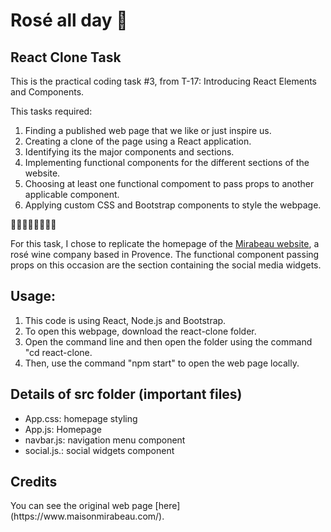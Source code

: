 <h1>Rosé all day 🍷</h1>

<h2>React Clone Task</h2>

<bol>This is the practical coding task #3, from T-17: Introducing React Elements and Components.</bold>

<bold>This tasks required:</bol>
<ol><li>Finding a published web page that we like or just inspire us.</li>
<li>Creating a clone of the page using a React application.</li>
<li>Identifying its the major components and sections.</li>
<li>Implementing functional components for the different sections of the website.</li>
<li>Choosing at least one functional compoment to pass props to another applicable component.</li>
<li>Applying custom CSS and Bootstrap components to style the webpage.</li></ol>

🍷🍷🍷🍷🍷🍷🍷🍷

For this task, I chose to replicate the homepage of the [Mirabeau website](https://www.maisonmirabeau.com/), a rosé wine company based in Provence. The functional component passing props on this occasion are the section containing the social media widgets.

<h2>Usage:</h2>
<ol><li>This code is using React, Node.js and Bootstrap.</li>
<li>To open this webpage, download the react-clone folder.</li>
<li>Open the command line and then open the folder using the command "cd react-clone.</li>
<li>Then, use the command "npm start" to open the web page locally.</li></ol>

<h2>Details of src folder (important files)</h2>
<ul><li>App.css: homepage styling</li>
<li>App.js: Homepage</li>
<li>navbar.js: navigation menu component</li>
<li>social.js.: social widgets component</li></ul>

<h2>Credits</h2>
You can see the original web page [here](https://www.maisonmirabeau.com/).
